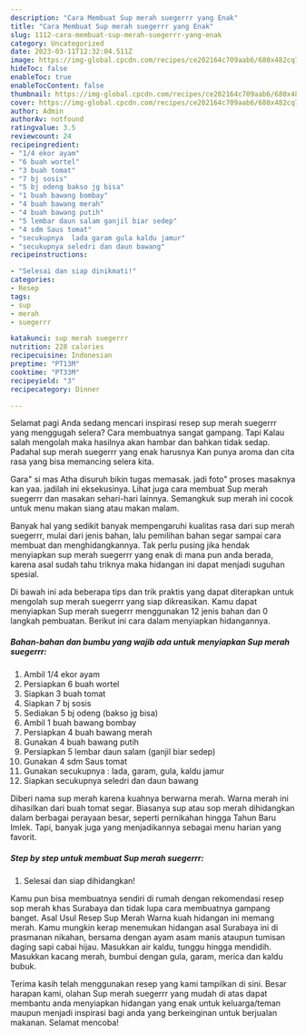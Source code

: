 ```yaml
---
description: "Cara Membuat Sup merah suegerrr yang Enak"
title: "Cara Membuat Sup merah suegerrr yang Enak"
slug: 1112-cara-membuat-sup-merah-suegerrr-yang-enak
category: Uncategorized
date: 2023-03-11T12:32:04.511Z
image: https://img-global.cpcdn.com/recipes/ce202164c709aab6/680x482cq70/sup-merah-suegerrr-foto-resep-utama.jpg
hideToc: false
enableToc: true
enableTocContent: false
thumbnail: https://img-global.cpcdn.com/recipes/ce202164c709aab6/680x482cq70/sup-merah-suegerrr-foto-resep-utama.jpg
cover: https://img-global.cpcdn.com/recipes/ce202164c709aab6/680x482cq70/sup-merah-suegerrr-foto-resep-utama.jpg
author: Admin
authorAv: notfound
ratingvalue: 3.5
reviewcount: 24
recipeingredient:
- "1/4 ekor ayam"
- "6 buah wortel"
- "3 buah tomat"
- "7 bj sosis"
- "5 bj odeng bakso jg bisa"
- "1 buah bawang bombay"
- "4 buah bawang merah"
- "4 buah bawang putih"
- "5 lembar daun salam ganjil biar sedep"
- "4 sdm Saus tomat"
- "secukupnya  lada garam gula kaldu jamur"
- "secukupnya seledri dan daun bawang"
recipeinstructions:

- "Selesai dan siap dinikmati!"
categories:
- Resep
tags:
- sup
- merah
- suegerrr

katakunci: sup merah suegerrr 
nutrition: 228 calories
recipecuisine: Indonesian
preptime: "PT13M"
cooktime: "PT33M"
recipeyield: "3"
recipecategory: Dinner

---
```



Selamat pagi Anda sedang mencari inspirasi resep sup merah suegerrr yang menggugah selera? Cara membuatnya sangat gampang. Tapi Kalau salah mengolah maka hasilnya akan hambar dan bahkan tidak sedap. Padahal sup merah suegerrr yang enak harusnya Kan punya aroma dan cita rasa yang bisa memancing selera kita.


Gara&#34; si mas Atha disuruh bikin tugas memasak. jadi foto&#34; proses masaknya kan yaa. jadilah ini eksekusinya. Lihat juga cara membuat Sup merah suegerrr dan masakan sehari-hari lainnya. Semangkuk sup merah ini cocok untuk menu makan siang atau makan malam.

Banyak hal yang sedikit banyak mempengaruhi kualitas rasa dari sup merah suegerrr, mulai dari jenis bahan, lalu pemilihan bahan segar sampai cara membuat dan menghidangkannya. Tak perlu pusing jika hendak menyiapkan sup merah suegerrr yang enak di mana pun anda berada, karena asal sudah tahu triknya maka hidangan ini dapat menjadi suguhan spesial.


Di bawah ini ada beberapa tips dan trik praktis yang dapat diterapkan untuk mengolah sup merah suegerrr yang siap dikreasikan. Kamu dapat menyiapkan Sup merah suegerrr menggunakan 12 jenis bahan dan 0 langkah pembuatan. Berikut ini cara dalam menyiapkan hidangannya.

<!--inarticleads1-->

##### Bahan-bahan dan bumbu yang wajib ada untuk menyiapkan Sup merah suegerrr:

1. Ambil 1/4 ekor ayam
1. Persiapkan 6 buah wortel
1. Siapkan 3 buah tomat
1. Siapkan 7 bj sosis
1. Sediakan 5 bj odeng (bakso jg bisa)
1. Ambil 1 buah bawang bombay
1. Persiapkan 4 buah bawang merah
1. Gunakan 4 buah bawang putih
1. Persiapkan 5 lembar daun salam (ganjil biar sedep)
1. Gunakan 4 sdm Saus tomat
1. Gunakan secukupnya : lada, garam, gula, kaldu jamur
1. Siapkan secukupnya seledri dan daun bawang


Diberi nama sup merah karena kuahnya berwarna merah. Warna merah ini dihasilkan dari buah tomat segar. Biasanya sup atau sop merah dihidangkan dalam berbagai perayaan besar, seperti pernikahan hingga Tahun Baru Imlek. Tapi, banyak juga yang menjadikannya sebagai menu harian yang favorit. 

<!--inarticleads2-->

##### Step by step untuk membuat Sup merah suegerrr:


1. Selesai dan siap dihidangkan!

Kamu pun bisa membuatnya sendiri di rumah dengan rekomendasi resep sop merah khas Surabaya dan tidak lupa cara membuatnya gampang banget. Asal Usul Resep Sup Merah Warna kuah hidangan ini memang merah. Kamu mungkin kerap menemukan hidangan asal Surabaya ini di prasmanan nikahan, bersama dengan ayam asam manis ataupun tumisan daging sapi cabai hijau. Masukkan air kaldu, tunggu hingga mendidih. Masukkan kacang merah, bumbui dengan gula, garam, merica dan kaldu bubuk. 

Terima kasih telah menggunakan resep yang kami tampilkan di sini. Besar harapan kami, olahan Sup merah suegerrr yang mudah di atas dapat membantu anda menyiapkan hidangan yang enak untuk keluarga/teman maupun menjadi inspirasi bagi anda yang berkeinginan untuk berjualan makanan. Selamat mencoba!

